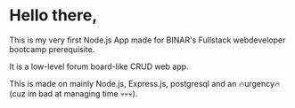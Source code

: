 <h1>Hello there,</h1>
<p>
This is my very first Node.js App made for BINAR's Fullstack webdeveloper bootcamp prerequisite.
  
It is a low-level forum board-like CRUD web app.

This is made on mainly Node.js, Express.js, postgresql and an :fire:urgency🔥 (cuz im bad at managing time 💀💀💀).
</p>
